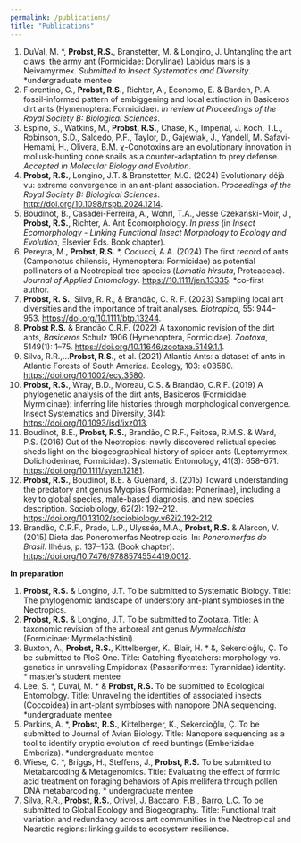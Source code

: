 ```yaml
---
permalink: /publications/
title: "Publications"
---
```


1. DuVal, M. *, **Probst, R.S.**, Branstetter, M. & Longino, J. Untangling the ant claws: the army ant (Formicidae: Dorylinae) Labidus mars is a Neivamyrmex. _Submitted to Insect Systematics and Diversity_. *undergraduate mentee
2. Fiorentino, G., **Probst, R.S.**, Richter, A., Economo, E. & Barden, P. A fossil-informed pattern of embiggening and local extinction in Basiceros dirt ants (Hymenoptera: Formicidae). _In review at Proceedings of the Royal Society B: Biological Sciences_.
3. Espino, S., Watkins, M., **Probst, R.S.**, Chase, K., Imperial, J. Koch, T.L., Robinson, S.D., Salcedo, P.F., Taylor, D., Gajewiak, J., Yandell, M. Safavi-Hemami, H., Olivera, B.M. χ-Conotoxins are an evolutionary innovation in mollusk-hunting cone snails as a counter-adaptation to prey defense. _Accepted in Molecular Biology and Evolution_.
4. **Probst, R.S.**, Longino, J.T. & Branstetter, M.G. (2024) Evolutionary déjà vu: extreme convergence in an ant-plant association. _Proceedings of the Royal Society B: Biological Sciences_. http://doi.org/10.1098/rspb.2024.1214.
5. Boudinot, B., Casadei-Ferreira, A., Wöhrl, T.A., Jesse Czekanski-Moir, J., **Probst, R.S.**, Richter, A. Ant Ecomorphology. _In press_ (in _Insect Ecomorphology - Linking Functional Insect Morphology to Ecology and Evolution_, Elsevier Eds. Book chapter).
6. Pereyra, M., **Probst, R.S.** *, Cocucci, A.A. (2024) The first record of ants (Camponotus chilensis, Hymenoptera: Formicidae) as potential pollinators of a Neotropical tree species (_Lomatia hirsuta_, Proteaceae). _Journal of Applied Entomology_. https://10.1111/jen.13335. *co-first author.
7. **Probst, R. S.**, Silva, R. R., & Brandão, C. R. F. (2023) Sampling local ant diversities and the importance of trait analyses. _Biotropica_, 55: 944–953. https://doi.org/10.1111/btp.13244.
8. **Probst R.S.** & Brandão C.R.F. (2022) A taxonomic revision of the dirt ants, _Basiceros_ Schulz 1906 (Hymenoptera, Formicidae). _Zootaxa_, 5149(1): 1–75. https://doi.org/10.11646/zootaxa.5149.1.1.
9. Silva, R.R.,…**Probst, R.S.**, et al. (2021) Atlantic Ants: a dataset of ants in Atlantic Forests of South America. Ecology, 103: e03580. https://doi.org/10.1002/ecy.3580.
10. **Probst, R.S.**, Wray, B.D., Moreau, C.S. & Brandão, C.R.F. (2019) A phylogenetic analysis of the dirt ants, Basiceros (Formicidae: Myrmicinae): inferring life histories through morphological convergence. Insect Systematics and Diversity, 3(4): https://doi.org/10.1093/isd/ixz013.
11. Boudinot, B.E., **Probst, R.S.**, Brandão, C.R.F., Feitosa, R.M.S. & Ward, P.S. (2016) Out of the Neotropics: newly discovered relictual species sheds light on the biogeographical history of spider ants (Leptomyrmex, Dolichoderinae, Formicidae). Systematic Entomology, 41(3): 658–671. https://doi.org/10.1111/syen.12181.
12. **Probst, R.S.**, Boudinot, B.E. & Guénard, B. (2015) Toward understanding the predatory ant genus Myopias (Formicidae: Ponerinae), including a key to global species, male-based diagnosis, and new species description. Sociobiology, 62(2): 192–212. https://doi.org/10.13102/sociobiology.v62i2.192-212.
13. Brandão, C.R.F., Prado, L.P., Ulysséa, M.A., **Probst, R.S.** & Alarcon, V. (2015) Dieta das Poneromorfas Neotropicais. In: _Poneromorfas do Brasil_. Ilhéus, p. 137–153. (Book chapter). https://doi.org/10.7476/9788574554419.0012.

**In preparation**
1. **Probst, R.S.** & Longino, J.T. To be submitted to Systematic Biology. Title: The phylogenomic landscape of understory ant-plant symbioses in the Neotropics. 
2. **Probst, R.S.** & Longino, J.T.  To be submitted to Zootaxa. Title: A taxonomic revision of the arboreal ant genus _Myrmelachista_ (Formicinae: Myrmelachistini).
3. Buxton, A., **Probst, R.S.**, Kittelberger, K., Blair, H. * &, Sekercioğlu, Ç. To be submitted to PloS One. Title: Catching flycatchers: morphology vs. genetics in unraveling Empidonax (Passeriformes: Tyrannidae) identity. * master’s student mentee
4. Lee, S. *, Duval, M. * & **Probst, R.S.** To be submitted to Ecological Entomology. Title: Unraveling the identities of associated insects (Coccoidea) in ant-plant symbioses with nanopore DNA sequencing. *undergraduate mentee
5. Parkins, A. *, **Probst, R.S.**, Kittelberger, K., Sekercioğlu, Ç. To be submitted to Journal of Avian Biology. Title: Nanopore sequencing as a tool to identify cryptic evolution of reed buntings (Emberizidae: Emberiza). *undergraduate mentee
6. Wiese, C. *, Briggs, H., Steffens, J., **Probst, R.S.** To be submitted to Metabarcoding & Metagenomics. Title: Evaluating the effect of formic acid treatment on foraging behaviors of Apis mellifera through pollen DNA metabarcoding. * undergraduate mentee
7. Silva, R.R., **Probst, R.S.**, Orivel, J. Baccaro, F.B., Barro, L.C. To be submitted to Global Ecology and Biogeography. Title: Functional trait variation and redundancy across ant communities in the Neotropical and Nearctic regions: linking guilds to ecosystem resilience. 

